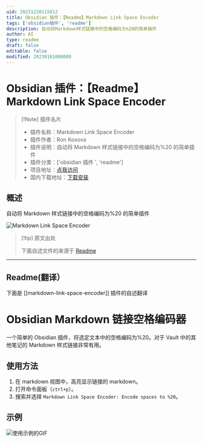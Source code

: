 ```yaml
---
uid: 20231220115812
title: Obsidian 插件：【Readme】Markdown Link Space Encoder
tags: ['obsidian插件', 'readme']
description: 自动将Markdown样式链接中的空格编码为%20的简单插件
author: AI
type: readme
draft: false
editable: false
modified: 20230101000000
---
```


# Obsidian 插件：【Readme】Markdown Link Space Encoder

> [!Note] 插件名片
> - 插件名称：Markdown Link Space Encoder
> - 插件作者：Ron Kosova
> - 插件说明：自动将 Markdown 样式链接中的空格编码为%20 的简单插件
> - 插件分类：['obsidian 插件 ', 'readme']
> - 项目地址：[点我访问](https://github.com/rkosova/obsidian-markdown-link-space-encoder)
> - 国内下载地址：[下载安装](https://pkmer.cn/products/plugin/pluginMarket/?markdown-link-space-encoder)

## 概述

自动将 Markdown 样式链接中的空格编码为%20 的简单插件

![Markdown Link Space Encoder](https://cdn.pkmer.cn/covers/markdown-link-space-encoder.gif)

> [!tip] 原文出处
>
>下面自述文件的来源于 [Readme](https://ghproxy.net/https://raw.githubusercontent.com/rkosova/obsidian-markdown-link-space-encoder/master/README.md)

---

## Readme(翻译）

下面是 [[markdown-link-space-encoder]] 插件的自述翻译

# Obsidian Markdown 链接空格编码器

一个简单的 Obsidian 插件，将选定文本中的空格编码为%20。对于 Vault 中的其他笔记的 Markdown 样式链接非常有用。

## 使用方法

1. 在 markdown 视图中，高亮显示链接的 markdown。
2. 打开命令面板（`ctrl+p`）。
3. 搜索并选择 `Markdown Link Space Encoder: Encode spaces to %20`。

## 示例

![使用示例的GIF](https://cdn.pkmer.cn/covers/markdown-link-space-encoder_2_0.gif)
